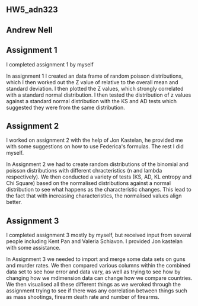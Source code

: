 ## HW5_adn323
## Andrew Nell

## Assignment 1
I completed assignment 1 by myself

In assignment 1 I created an data frame of random poisson distributions, which I then worked out the Z value of relative to the overall mean and standard deviation. I then plotted the Z values, which strongly correlated with a standard normal distribution. I then tested the distribution of z values against a standard normal distribution with the KS and AD tests which suggested they were from the same distribution. 

## Assignment 2
I worked on assignment 2 with the help of Jon Kastelan, he provided me with some suggestions on how to use Federica's formulas. The rest I did myself.

In Assignment 2 we had to create random distributions of the binomial and poisson distributions with different chracteristics (n and lambda respectively). We then conducted a variety of tests (KS, AD, KL entropy and Chi Square) based on the normalised distributions against a normal distribution to see what happens as the characteristic changes. This lead to the fact that with increasing characteristics, the normalised values align better.

## Assignment 3
I completed assignment 3 mostly by myself, but received input from several people including Kent Pan and Valeria Schiavon. I provided Jon kastelan with some assistance. 

In Assignment 3 we needed to import and merge some data sets on guns and murder rates. We then compared various columns within the combined data set to see how error and data vary, as well as trying to see how by changing how we mdimension data can change how we compare countries. We then visualised all these different things as we weroked through the assignment trying to see if there was any correlation between things such as mass shootings, firearm death rate and number of firearms.
